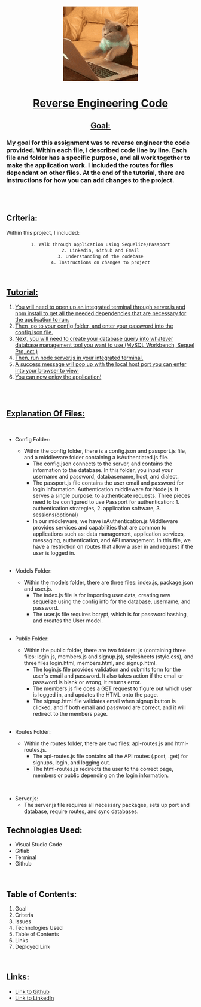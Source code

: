 <br>
<u>

<center>

![alttext](public/codingCat.gif)

# Reverse Engineering Code

</u>

<u>

## Goal: 

</u>
</center>

### My goal for this assignment was to reverse engineer the code provided. Within each file, I described code line by line. Each file and folder has a specific purpose, and all work together to make the application work. I included the routes for files dependant on other files. At the end of the tutorial, there are instructions for how you can add changes to the project.

<br>


<br>



## Criteria:

Within this project, I included:

<center>

```
1. Walk through application using Sequelize/Passport
2. Linkedin, Github and Email
3. Understanding of the codebase
4. Instructions on changes to project

 ```

</center>

<br>

<u>

## Tutorial:

1. You will need to open up an integrated terminal through server.js and npm install to get all the needed dependencies that are necessary for the application to run. 
2. Then, go to your config folder, and enter your password into the config.json file.
3. Next, you will need to create your database query into whatever database management tool you want to use (MySQL Workbench, Sequel Pro, ect.)
4. Then, run node server.js in your integrated terminal.
5. A success message will pop up with the local host port you can enter into your browser to view.
6. You can now enjoy the application!

</u>

<br>

<br>

<u>

## Explanation Of Files:

</u>

<br>

- Config Folder: 

    -  Within the config folder, there is a config.json and passport.js file, and a middleware folder containing a isAuthentiated.js file.
       - The config.json connects to the server, and contains the information to the database. In this folder, you input your username and password, databasename, host, and dialect. 
       - The passport.js file contains the user email and password for login information. Authentication middleware for Node.js. It serves a single purpose: to authenticate requests. Three pieces need to be configured to use Passport for authentication: 1. authentication strategies, 2. application software, 3. sessions(optional)
       - In our middleware, we have isAuthentication.js Middleware provides services and capabilities that are common to applications such as: data management, application services, messaging, authentication, and API management. In this file, we have a restriction on routes that allow a user in and request if the user is logged in.




  <br>

- Models Folder: 

    -  Within the models folder, there are three files: index.js, package.json and user.js.
        - The index.js file is for importing user data, creating new sequelize using the config info for the database, username, and password.
        - The user.js file requires bcrypt, which is for password hashing, and creates the User model. 

  <br>

- Public Folder: 

    -  Within the public folder, there are two folders: js (containing three files: login.js, members.js and signup.js), stylesheets (style.css), and three files login.html, members.html, and signup.html.
       - The login.js file provides validation and submits form for the user's email and password. It also takes action if the email or password is blank or wrong, it returns error.
       - The members.js file does a GET request to figure out which user is logged in, and updates the HTML onto the page.
       - The signup.html file validates email when signup button is clicked, and if both email and password are correct, and it will redirect to the members page. 

  <br>
  
- Routes Folder: 

    -  Within the routes folder, there are two files: api-routes.js and html-routes.js.
       - The api-routes.js file contains all the API routes (.post, .get) for signups, login, and logging out. 
       - The html-routes.js redirects the user to the correct page, members or public depending on the login information.

<br>

- Server.js:
    - The server.js file requires all necessary packages, sets up port and database, require routes, and sync databases.

## Technologies Used:

- Visual Studio Code
- Gitlab
- Terminal
- Github

<br>

## Table of Contents:
1. Goal
2. Criteria
3. Issues
4. Technologies Used
5. Table of Contents
6. Links
7. Deployed Link


<br>

## Links:

- [Link to Github](https://github.com/kellystone4/reverseEngineeringCode)
- [Link to LinkedIn](https://www.linkedin.com/in/kelly-a-stone/)


